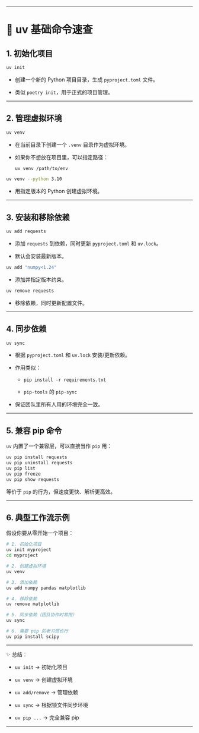 

---

# 🌱 uv 基础命令速查

## 1. 初始化项目

```bash
uv init
```

- 创建一个新的 Python 项目目录，生成 `pyproject.toml` 文件。
    
- 类似 `poetry init`，用于正式的项目管理。
    

---

## 2. 管理虚拟环境

```bash
uv venv
```

- 在当前目录下创建一个 `.venv` 目录作为虚拟环境。
    
- 如果你不想放在项目里，可以指定路径：
    
    ```bash
    uv venv /path/to/env
    ```
    

```bash
uv venv --python 3.10
```

- 用指定版本的 Python 创建虚拟环境。
    

---

## 3. 安装和移除依赖

```bash
uv add requests
```

- 添加 `requests` 到依赖，同时更新 `pyproject.toml` 和 `uv.lock`。
    
- 默认会安装最新版本。
    

```bash
uv add "numpy<1.24"
```

- 添加并指定版本约束。
    

```bash
uv remove requests
```

- 移除依赖，同时更新配置文件。
    

---

## 4. 同步依赖

```bash
uv sync
```

- 根据 `pyproject.toml` 和 `uv.lock` 安装/更新依赖。
    
- 作用类似：
    
    - `pip install -r requirements.txt`
        
    - `pip-tools` 的 `pip-sync`
        
- 保证团队里所有人用的环境完全一致。
    

---

## 5. 兼容 pip 命令

`uv` 内置了一个兼容层，可以直接当作 `pip` 用：

```bash
uv pip install requests
uv pip uninstall requests
uv pip list
uv pip freeze
uv pip show requests
```

等价于 `pip` 的行为，但速度更快、解析更高效。

---

## 6. 典型工作流示例

假设你要从零开始一个项目：

```bash
# 1. 初始化项目
uv init myproject
cd myproject

# 2. 创建虚拟环境
uv venv

# 3. 添加依赖
uv add numpy pandas matplotlib

# 4. 移除依赖
uv remove matplotlib

# 5. 同步依赖（团队协作时常用）
uv sync

# 6. 需要 pip 的老习惯也行
uv pip install scipy
```

---

✨ 总结：

- `uv init` → 初始化项目
    
- `uv venv` → 创建虚拟环境
    
- `uv add/remove` → 管理依赖
    
- `uv sync` → 根据锁文件同步环境
    
- `uv pip ...` → 完全兼容 pip
    

---
